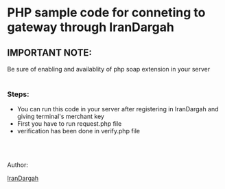 # PHP sample code for conneting to gateway through IranDargah

## IMPORTANT NOTE:

Be sure of enabling and availablity of php soap extension in your server
<br />
<br />

### Steps:

- You can run this code in your server after registering in IranDargah and giving terminal's merchant key
- First you have to run request.php file
- verification has been done in verify.php file

<br />
<br />

Author:

[IranDargah](https://irandargah.com)
